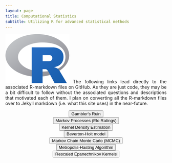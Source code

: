 ```yaml
---
layout: page
title: Computational Statistics
subtitle: Utilizing R for advanced statistical methods
---
```


<p style="text-align:justify;">
<img class="leftimg" src="/img/proj3_stats/R_logo.webp">
The following links lead directly to the associated R-markdown files on GitHub.  As they are just code, they may be a bit difficult to follow without the associated questions and descriptions that motivated each of them.  I plan on converting all the R-markdown files over to Jekyll markdown (i.e. what this site uses) in the near-future.
</p>

<div style="text-align:center; width=768px;">
  <a href="https://github.com/adik0861/adik0861.github.io/blob/master/assets/proj3_stats/AdityaKunapuli_HW6.Rmd">
    <input  type="button"
            class="bigButton"
            value="Gambler's Ruin"
            href="https://github.com/adik0861/adik0861.github.io/blob/master/assets/proj3_stats/AdityaKunapuli_HW6.Rmd"/>
  </a>
</div>

<div style="text-align:center; width=768px;">
  <a href="https://github.com/adik0861/adik0861.github.io/blob/master/assets/proj3_stats/AdityaKunapuli_HW6.Rmd">
    <input  type="button"
            class="bigButton"
            value="Markov Processes (Elo Ratings)"
            href="https://github.com/adik0861/adik0861.github.io/blob/master/assets/proj3_stats/AdityaKunapuli_HW6.Rmd"/>
  </a>
</div>

<div style="text-align:center; width=768px;">
  <a href="https://github.com/adik0861/adik0861.github.io/blob/master/assets/proj3_stats/AdityaKunapuli_HW7.Rmd">
    <input  type="button"
            class="bigButton"
            value="Kernel Density Estimation"
            href="https://github.com/adik0861/adik0861.github.io/blob/master/assets/proj3_stats/AdityaKunapuli_HW7.Rmd"/>
  </a>
</div>

<div style="text-align:center; width=768px;">
  <a href="https://github.com/adik0861/adik0861.github.io/blob/master/assets/proj3_stats/AdityaKunapuli_HW7.Rmd">
    <input  type="button"
            class="bigButton"
            value="Beverton-Holt model"
            href="https://github.com/adik0861/adik0861.github.io/blob/master/assets/proj3_stats/AdityaKunapuli_HW7.Rmd"/>
  </a>
</div>

<div style="text-align:center; width=768px;">
  <a href="https://github.com/adik0861/adik0861.github.io/blob/master/assets/proj3_stats/AdityaKunapuli_HW8.Rmd">
    <input  type="button"
            class="bigButton"
            value="Markov Chain Monte Carlo (MCMC)"
            href="https://github.com/adik0861/adik0861.github.io/blob/master/assets/proj3_stats/AdityaKunapuli_HW8.Rmd"/>
  </a>
</div>

<div style="text-align:center; width=768px;">
  <a href="https://github.com/adik0861/adik0861.github.io/blob/master/assets/proj3_stats/AdityaKunapuli_HW7.Rmd">
    <input  type="button"
            class="bigButton"
            value="Metropolis-Hasting Algorithm"
            href="https://github.com/adik0861/adik0861.github.io/blob/master/assets/proj3_stats/AdityaKunapuli_HW7.Rmd"/>
  </a>
</div>

<div style="text-align:center; width=768px;">
  <a href="https://github.com/adik0861/adik0861.github.io/blob/master/assets/proj3_stats/AdityaKunapuli_FINAL.Rmd">
    <input  type="button"
            class="bigButton"
            value="Rescaled Epanechnikov Kernels"
            href="https://github.com/adik0861/adik0861.github.io/blob/master/assets/proj3_stats/AdityaKunapuli_FINAL.Rmd"/>
  </a>
</div>




<!--
<div style="text-align:center; width=768px;">
  <a href="https://github.com/adik0861/adik0861.github.io/blob/master/assets/proj3_stats/AdityaKunapuli_HW8.Rmd">
    <input  type="button"
            class="bigButton"
            value="Metropolis-Hasting Algorithm"
            href="https://github.com/adik0861/adik0861.github.io/blob/master/assets/proj3_stats/AdityaKunapuli_HW8.Rmd"/>
  </a>
</div> -->
